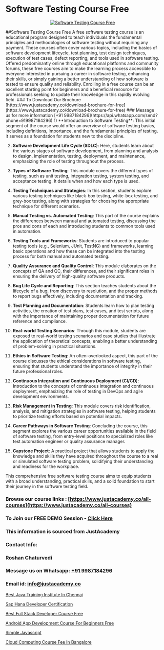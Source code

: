 # Software Testing Course Free

<p align="center">
  <a href="https://justacademy.co/program-detail/software-testing">
    <img src="https://justacademy.co/storage2/program_images/1704700438.webp" alt="Software Testing Course Free">
  </a>
</p>
##Software Testing Course Free
A free software testing course is an educational program designed to teach individuals the fundamental principles and methodologies of software testing without requiring any payment. These courses often cover various topics, including the basics of software development lifecycle, test planning, test design techniques, execution of test cases, defect reporting, and tools used in software testing. Offered predominantly online through educational platforms and community forums, these free courses aim to make the learning process accessible to everyone interested in pursuing a career in software testing, enhancing their skills, or simply gaining a better understanding of how software is tested to ensure quality and reliability. Enrolling in a free course can be an excellent starting point for beginners and a beneficial resource for professionals seeking to update their knowledge in this rapidly evolving field.
### To Download Our Brochure [https://www.justacademy.co/download-brochure-for-free](https://www.justacademy.co/download-brochure-for-free)
### Message us for more information [+91 9987184296](https://api.whatsapp.com/send?phone=919987184296)
1) **Introduction to Software Testing**: This initial segment of the course would offer an overview of software testing basics, including definitions, importance, and the fundamental principles of testing. It serves as a foundation for students new to the discipline.

2) **Software Development Life Cycle (SDLC)**: Here, students learn about the various stages of software development, from planning and analysis to design, implementation, testing, deployment, and maintenance, emphasizing the role of testing throughout the process.

3) **Types of Software Testing**: This module covers the different types of testing, such as unit testing, integration testing, system testing, and acceptance testing. It details when and how each type is used.

4) **Testing Techniques and Strategies**: In this section, students explore various testing techniques like black-box testing, white-box testing, and grey-box testing, along with strategies for choosing the appropriate technique for different scenarios.

5) **Manual Testing vs. Automated Testing**: This part of the course explains the differences between manual and automated testing, discussing the pros and cons of each and introducing students to common tools used in automation.

6) **Testing Tools and Frameworks**: Students are introduced to popular testing tools (e.g., Selenium, JUnit, TestNG) and frameworks, learning basic operations and how these can be integrated into the testing process for both manual and automated testing.

7) **Quality Assurance and Quality Control**: This module elaborates on the concepts of QA and QC, their differences, and their significant roles in ensuring the delivery of high-quality software products.

8) **Bug Life Cycle and Reporting**: This section teaches students about the lifecycle of a bug, from discovery to resolution, and the proper methods to report bugs effectively, including documentation and tracking.

9) **Test Planning and Documentation**: Students learn how to plan testing activities, the creation of test plans, test cases, and test scripts, along with the importance of maintaining proper documentation for future reference and compliance.

10) **Real-world Testing Scenarios**: Through this module, students are exposed to real-world testing scenarios and case studies that illustrate the application of theoretical concepts, enabling a better understanding of problem-solving in practical situations.

11) **Ethics in Software Testing**: An often-overlooked aspect, this part of the course discusses the ethical considerations in software testing, ensuring that students understand the importance of integrity in their future professional roles.

12) **Continuous Integration and Continuous Deployment (CI/CD)**: Introduction to the concepts of continuous integration and continuous deployment, emphasizing the role of testing in DevOps and agile development environments.

13) **Risk Management in Testing**: This module covers risk identification, analysis, and mitigation strategies in software testing, helping students to prioritize testing efforts based on potential impacts.

14) **Career Pathways in Software Testing**: Concluding the course, this segment explores the various career opportunities available in the field of software testing, from entry-level positions to specialized roles like test automation engineer or quality assurance manager.

15) **Capstone Project**: A practical project that allows students to apply the knowledge and skills they have acquired throughout the course to a real or simulated software testing problem, solidifying their understanding and readiness for the workplace.

This comprehensive free software testing course aims to equip students with a broad understanding, practical skills, and a solid foundation to start their journey in the software testing field.

### Browse our course links : [https://www.justacademy.co/all-courses](https://www.justacademy.co/all-courses) 
### To Join our FREE DEMO Session - [Click Here](https://www.justacademy.co/register-for-course-demo)


### This information is sourced from JustAcademy
### Contact Info:
### Roshan Chaturvedi
### Message us on Whatsapp: [+91 9987184296](https://api.whatsapp.com/send?phone=919987184296)
### Email id: [info@justacademy.co](mailto:info@justacademy.co)
                
[Best Java Training Institute In Chennai](https://www.linkedin.com/pulse/best-java-training-institute-chennai-justacademy-delhi-weinc?trackingId=IGXSeMgN1WJOW34Qnz3LoA%3D%3D&lipi=urn%3Ali%3Apage%3Ad_flagship3_company_admin%3B3uDtMYf2QJOigjAh01Sv1g%3D%3D)

[Sap Hana Developer Certification](https://www.linkedin.com/pulse/sap-hana-developer-certification-software-training-sunnyvale-jkxuc/)

[Best Full Stack Developer Course Free](https://medium.com/@ranepooja/best-full-stack-developer-course-free-ef9d89cfaeee)

[Android App Development Course For Beginners Free](https://medium.com/@mistersumit961/android-app-development-course-for-beginners-free-01a641a68089)

[Simple Javascript](https://justacademyin.github.io/justacademy/simple-javascript)

[Cloud Computing Course Fee In Bangalore](https://justacademyin.github.io/justacademy/cloud-computing-course-fee-in-bangalore)

